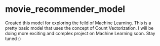# movie_recommender_model
Created this model for exploring the feild of Machine Learning. This is a pretty basic model that uses the concept of Count Vectorization. I will be doing more exciting and complex project on Machine Learning soon. Stay tuned :)
